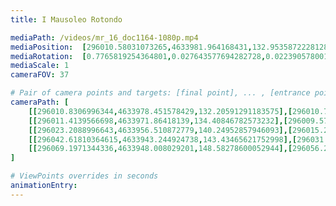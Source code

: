 ```yaml
---
title: I Mausoleo Rotondo

mediaPath: /videos/mr_16_doc1164-1080p.mp4
mediaPosition:  [296010.58031073265,4633981.964168431,132.9535872228128]
mediaRotation:  [0.7765819254364801,0.027643577694282728,0.022390578001031832,0.6290111348095591]
mediaScale: 1
cameraFOV: 37

# Pair of camera points and targets: [final point], ... , [entrance point]
cameraPath: [
    [[296010.8306996344,4633978.451578429,132.20591291183575],[296010.7176857698,4633980.036997624,132.54337820197594]],
    [[296011.4139566698,4633971.86418139,134.40846782573232],[296009.5749225757,4633988.102235678,132.1295324273154]],
    [[296023.2088996643,4633956.510872779,140.24952857946093],[296015.2805507621,4633970.058237101,135.16423570424183]],
    [[296042.61810364615,4633943.244924738,143.43465621752998],[296031.26182869857,4633954.945519635,140.90857261717477]],
    [[296069.1971344336,4633948.008029201,148.58278600052944],[296056.23160663055,4633957.186024958,144.12078166731726]]
]

# ViewPoints overrides in seconds
animationEntry:
---
```

